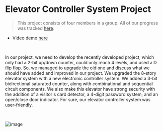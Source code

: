 # Elevator Controller System Project
> This project consists of four members in a group. All of our progress was tracked [here](https://github.com/users/firzanabadrus/projects/3). 

- Video demo [here](https://drive.google.com/file/d/1dvXgtDihG1HbuPYzyX1FEGVTTFRNFPFI/view?usp=drive_link)

<br>

In our project, we need to develop the recently developed project, which only had a 2-bit up/down counter, could only reach 4 levels, and used a D flip flop. So, we managed to upgrade the old one and discuss what we should have added and improved in our project. We upgraded the 8-story elevator system with a new electronic controller system. We added a 3-bit bidirectional saturated counter, along with combinational and sequential circuit components. We also make this elevator have strong security with the addition of a visitor's card detector, a 4-digit password system, and an open/close door indicator. For sure, our elevator controller system was user-friendly.

<br>

![image](https://github.com/firzanabadrus/SECPH-1/assets/148327377/af079f7c-0df1-4979-9fac-0cc70b294eba)

